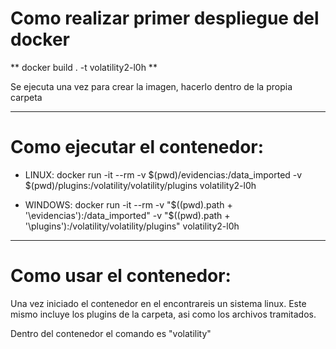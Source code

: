 # Como realizar primer despliegue del docker 

** docker build . -t volatility2-l0h **

Se ejecuta una vez para crear la imagen, hacerlo dentro de la propia carpeta


_________________________________________________________________________________

# Como ejecutar el contenedor: 


* LINUX: docker run -it --rm -v $(pwd)/evidencias:/data_imported -v $(pwd)/plugins:/volatility/volatility/plugins volatility2-l0h 

* WINDOWS: docker run -it --rm -v "$((pwd).path + '\evidencias'):/data_imported" -v "$((pwd).path + '\plugins'):/volatility/volatility/plugins" volatility2-l0h

_________________________________________________________________________________

# Como usar el contenedor:

Una vez iniciado el contenedor en el encontrareis un sistema linux. Este mismo incluye los plugins de la carpeta, asi como los archivos tramitados.

Dentro del contenedor el comando es "volatility"
